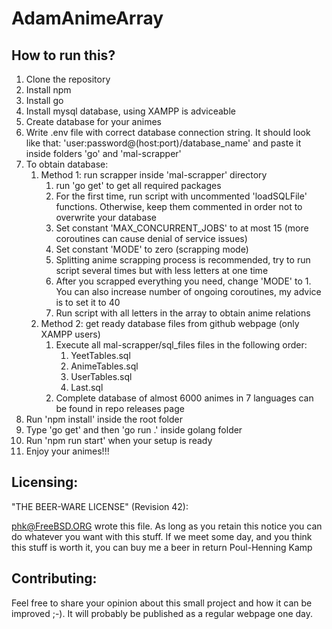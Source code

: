 # AdamAnimeArray

## How to run this?
1. Clone the repository
2. Install npm
3. Install go
4. Install mysql database, using XAMPP is adviceable
5. Create database for your animes
6. Write .env file with correct database connection string. It should look like that: 'user:password@(host:port)/database_name' and paste it inside folders 'go' and 'mal-scrapper'
7. To obtain database:
   1. Method 1: run scrapper inside 'mal-scrapper' directory
      1. run 'go get' to get all required packages
      2. For the first time, run script with uncommented 'loadSQLFile' functions. Otherwise, keep them commented in order not to overwrite your database
      3. Set constant 'MAX_CONCURRENT_JOBS' to at most 15 (more coroutines can cause denial of service issues)
      4. Set constant 'MODE' to zero (scrapping mode)
      5. Splitting anime scrapping process is recommended, try to run script several times but with less letters at one time
      6. After you scrapped everything you need, change 'MODE' to 1. You can also increase number of ongoing coroutines, my advice is to set it to 40
      7. Run script with all letters in the array to obtain anime relations
   2. Method 2: get ready database files from github webpage (only XAMPP users)
      1. Execute all mal-scrapper/sql_files files in the following order:
         1. YeetTables.sql
         2. AnimeTables.sql
         3. UserTables.sql
         4. Last.sql
      2. Complete database of almost 6000 animes in 7 languages can be found in repo releases page
8. Run 'npm install' inside the root folder
9. Type 'go get' and then 'go run .' inside golang folder
10. Run 'npm run start' when your setup is ready
11. Enjoy your animes!!!

## Licensing:
"THE BEER-WARE LICENSE" (Revision 42):

<phk@FreeBSD.ORG> wrote this file. As long as you retain this notice you can do whatever you want with this stuff. If we meet some day, and you think this stuff is worth it, you can buy me a beer in return Poul-Henning Kamp

## Contributing:
Feel free to share your opinion about this small project and how it can be improved ;-). It will probably be published as a regular webpage one day.
